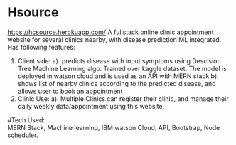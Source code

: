 # Hsource
https://hcsource.herokuapp.com/
A fullstack online clinic appointment website for several clinics nearby, with disease prediction ML integrated.
Has following features:
1. Client side:
  a). predicts disease with input symptoms using Descision Tree Machine Learning algo. Trained over kaggle dataset. The model is deployed in watson cloud and 
      is used as an API with MERN stack
  b). shows list of nearby clinics according to the predicted disease, and allows user to book an appointment
2. Clinic Use:
  a). Multiple Clinics can register their clinic, and manage their daily weekly data/appointment using this website.

#Tech Used:  
MERN Stack, Machine learning, IBM watson Cloud, API, Bootstrap, Node scheduler.
